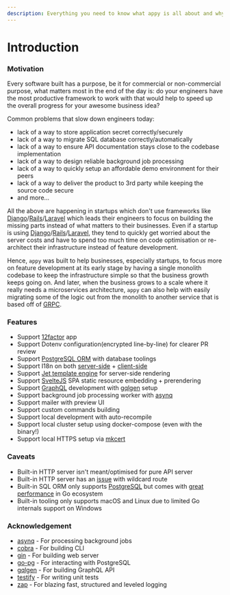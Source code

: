 ```yaml
---
description: Everything you need to know what appy is all about and why it was built.
---
```


# Introduction

### Motivation

Every software built has a purpose, be it for commercial or non-commercial purpose, what matters most in the end of the day is: do your engineers have the most productive framework to work with that would help to speed up the overall progress for your awesome business idea?

Common problems that slow down engineers today:

* lack of a way to store application secret correctly/securely
* lack of a way to migrate SQL database correctly/automatically
* lack of a way to ensure API documentation stays close to the codebase implementation
* lack of a way to design reliable background job processing
* lack of a way to quickly setup an affordable demo environment for their peers
* lack of a way to deliver the product to 3rd party while keeping the source code secure
* and more...

All the above are happening in startups which don't use frameworks like [Django](https://www.djangoproject.com/)/[Rails](https://rubyonrails.org/)/[Laravel](https://laravel.com/) which leads their engineers to focus on building the missing parts instead of what matters to their businesses. Even if a startup is using [Django](https://www.djangoproject.com/)/[Rails](https://rubyonrails.org/)/[Laravel](https://laravel.com/), they tend to quickly get worried about the server costs and have to spend too much time on code optimisation or re-architect their infrastructure instead of feature development.

Hence, `appy` was built to help businesses, especially startups, to focus more on feature development at its early stage by having a single monolith codebase to keep the infrastructure simple so that the business growth keeps going on. And later, when the business grows to a scale where it really needs a microservices architecture, `appy` can also help with easily migrating some of the logic out from the monolith to another service that is based off of [GRPC](https://grpc.io/).

### Features

* Support [12factor](https://12factor.net/) app
* Support Dotenv configuration\(encrypted line-by-line\) for clearer PR review
* Support [PostgreSQL ORM](https://github.com/go-pg/pg) with database toolings
* Support I18n on both [server-side](https://github.com/nicksnyder/go-i18n) + [client-side](https://github.com/fnando/i18n-js)
* Support [Jet template engine](https://github.com/CloudyKit/jet) for server-side rendering
* Support [SvelteJS](https://svelte.dev/) SPA static resource embedding + prerendering
* Support [GraphQL](https://graphql.org/) development with [gqlgen](https://gqlgen.com/) setup
* Support background job processing worker with [asynq](https://github.com/hibiken/asynq)
* Support mailer with preview UI
* Support custom commands building
* Support local development with auto-recompile
* Support local cluster setup using docker-compose \(even with the binary!\)
* Support local HTTPS setup via [mkcert](https://github.com/FiloSottile/mkcert)

### Caveats

* Built-in HTTP server isn't meant/optimised for pure API server
* Built-in HTTP server has an [issue](https://github.com/gin-gonic/gin/issues/2016) with wildcard route
* Built-in SQL ORM only supports [PostgreSQL](https://www.postgresql.org/) but comes with [great performance](https://github.com/go-pg/pg/wiki/FAQ#why-go-pg) in Go ecosystem
* Built-in tooling only supports macOS and Linux due to limited Go internals support on Windows

### Acknowledgement

* [asynq](https://github.com/hibiken/asynq) - For processing background jobs
* [cobra](https://github.com/spf13/cobra) - For building CLI
* [gin](https://github.com/gin-gonic/gin) - For building web server
* [go-pg](https://github.com/go-pg/pg) - For interacting with PostgreSQL
* [gqlgen](https://gqlgen.com/) - For building GraphQL API
* [testify](https://github.com/stretchr/testify) - For writing unit tests
* [zap](https://github.com/uber-go/zap) - For blazing fast, structured and leveled logging

